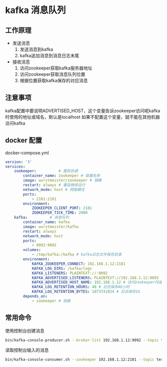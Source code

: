 # kafka 消息队列

## 工作原理

* 发送消息
    1. 发送消息到kafka
    1. kafka追加消息到消息日志末尾
* 接收消息
    1. 访问zookeeper获取kafka服务器地址
    1. 访问zookeeper获取消息队列位置
    1. 根据位置获取kafka保存的对应消息

## 注意事项

kafka配置中要说明ADVERTISED_HOST，这个变量告诉zookeeper访问呢kafka时使用的地址或域名，默认是localhost
如果不配置这个变量，就不能在其他机器访问kafka

## docker 配置

docker-compose.yml

```yml
version: '3'
services:
    zookeeper:          # 服务协调
        container_name: zookeeper # 容器名称
        image: wurstmeister/zookeeper # 镜像
        restart: always # 重启继续运行
        network_mode: host # 网路模式
        ports:
            - 2181:2181
        environment:
            ZOOKEEPER_CLIENT_PORT: 2181
            ZOOKEEPER_TICK_TIME: 2000
    kafka:          # 消息队列
        container_name: kafka
        image: wurstmeister/kafka
        restart: always
        network_mode: host
        ports:
            - 9092:9092
        volumes:
            - /tmp/kafka:/kafka # kafka日志文件保存目录
        environment:
            KAFKA_ZOOKEEPER_CONNECT: 192.168.1.12:2181
            KAFKA_LOG_DIRS: /kafka/logs
            KAFKA_LISTENERS: PLAINTEXT://:9092
            KAFKA_ADVERTISED_LISTENERS: PLAINTEXT://192.168.1.12:9093
            KAFKA_ADVERTISED_HOST_NAME: 192.168.1.12 # 访问zookeeper时返回的kafka地址
            KAFKA_LOG_RETENTION_HOURS: 48 # 日志保存48小时
            KAFKA_LOG_RETENTION_BYTES: 1073741824 # 日志保存1G
        depends_on:
            - zookeeper # 依赖
```

## 常用命令

使用控制台创建消息

```bash
bin/kafka-console-producer.sh --broker-list 192.168.1.12:9092 --topic test
```

读取控制台输入的消息

```bash
bin/kafka-console-consumer.sh --zookeeper 192.168.1.12:2181 --topic test --from-beginning
```
